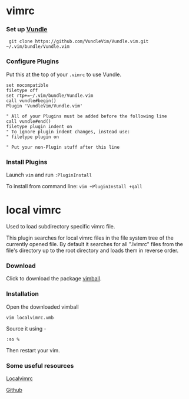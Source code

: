# vimrc

### Set up [Vundle]

` git clone https://github.com/VundleVim/Vundle.vim.git ~/.vim/bundle/Vundle.vim`

### Configure Plugins

Put this at the top of your `.vimrc` to use Vundle.

```vim
set nocompatible
filetype off
set rtp+=~/.vim/bundle/Vundle.vim
call vundle#begin()
Plugin 'VundleVim/Vundle.vim'

" All of your Plugins must be added before the following line
call vundle#end()            
filetype plugin indent on
" To ignore plugin indent changes, instead use:
" filetype plugin on

" Put your non-Plugin stuff after this line
```

### Install Plugins

Launch `vim` and run `:PluginInstall`

To install from command line: `vim +PluginInstall +qall`

# local vimrc

Used to load subdirectory specific vimrc file.

This plugin searches for local vimrc files in the file system tree of the currently opened file. By default it searches for all ".lvimrc" files from the file's directory up to the root directory and loads them in reverse order.

### Download

Click to download the package [vimball].

### Installation

Open the downloaded vimball

`vim localvimrc.vmb`

Source it using -

`:so %`

Then restart your vim.

### Some useful resources

[Localvimrc](https://www.vim.org/scripts/script.php?script_id=441)

[Github](https://github.com/embear/vim-localvimrc)

[Vundle]:http://github.com/VundleVim/Vundle.vim
[vimball]:https://www.vim.org/scripts/download_script.php?src_id=26187
